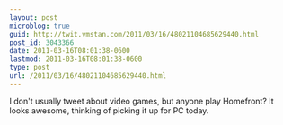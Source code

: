 ```yaml
---
layout: post
microblog: true
guid: http://twit.vmstan.com/2011/03/16/48021104685629440.html
post_id: 3043366
date: 2011-03-16T08:01:38-0600
lastmod: 2011-03-16T08:01:38-0600
type: post
url: /2011/03/16/48021104685629440.html
---
```

I don't usually tweet about video games, but anyone play Homefront? It looks awesome, thinking of picking it up for PC today.
